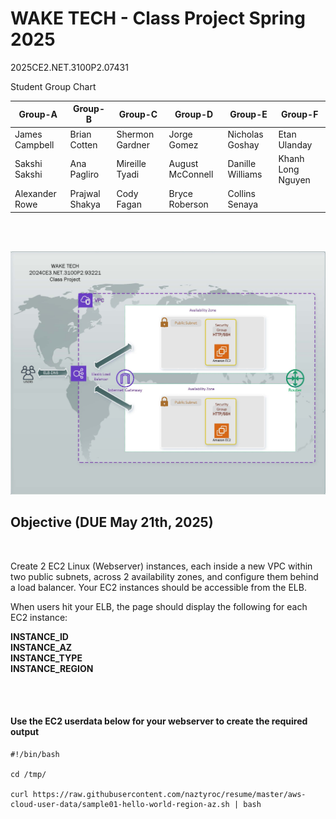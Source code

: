 # WAKE TECH - Class Project Spring 2025
2025CE2.NET.3100P2.07431

Student Group Chart

| Group-A | Group-B         | Group-C      | Group-D          | Group-E           | Group-F |
|----|-----------------|--------------|------------------|-------------------|---------|
| James Campbell | Brian Cotten    | Shermon Gardner | Jorge Gomez      | Nicholas Goshay   | Etan Ulanday        |
| Sakshi Sakshi | Ana Pagliro     | Mireille Tyadi | August McConnell | Danille Williams |     Khanh Long Nguyen     |
| Alexander Rowe | Prajwal Shakya  | Cody Fagan   | Bryce Roberson   | Collins Senaya    |         |

<br />
 <br />

![](Class_Project_v3_Summer.jpg)

## Objective (DUE May 21th, 2025)
<br />

Create 2 EC2 Linux (Webserver) instances, each inside a new VPC within two public subnets, across 2 availability zones, and configure them behind a load balancer. Your EC2 instances should be accessible from the ELB.
 <br />

When users hit your ELB, the page should display the following for each EC2 instance:

**INSTANCE_ID<br />
INSTANCE_AZ<br />
INSTANCE_TYPE<br />
INSTANCE_REGION<br />**

<br />
 <br />

####  Use the EC2 userdata below for your webserver to create the required output

```
#!/bin/bash

cd /tmp/

curl https://raw.githubusercontent.com/naztyroc/resume/master/aws-cloud-user-data/sample01-hello-world-region-az.sh | bash
```
